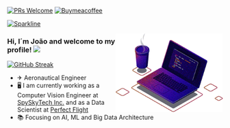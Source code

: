 [![PRs Welcome](https://img.shields.io/badge/PRs-welcome-brightgreen.svg?style=flat-square)](http://makeapullrequest.com) [![Buymeacoffee](https://badgen.net/badge/icon/buymeacoffee?icon=buymeacoffee&label)](https://www.buymeacoffee.com/joaorcioffi)

[![Sparkline](https://stars.medv.io/Naereen/badges.svg)](https://stars.medv.io/Naereen/badges)

<img src="https://github.com/JoaoCioffi/JoaoCioffi/blob/main/coding.png" min-width="250px" max-width="200px" width="250px" align="right" alt="Computador-JulianaIzac">

### Hi, I´m João and welcome to my profile! <img src="https://media.giphy.com/media/hvRJCLFzcasrR4ia7z/giphy.gif" width="25px">

[![GitHub Streak](https://streak-stats.demolab.com?user=JoaoCioffi&border_radius=50&background=45%2C000000%2C000953&stroke=00FF1C&fire=00FF1C&ring=00FF1C&currStreakNum=FFFFFF&sideNums=FFFFFF&currStreakLabel=00FF1C&sideLabels=00FF1C&dates=6E6E6E&border=00FF1C)](https://git.io/streak-stats)

- ✈ Aeronautical Engineer
- 🖥️ I am currently working as a Computer Vision Engineer at [SpySkyTech Inc.](https://spyskytech.com/) and as a Data Scientist at [Perfect Flight](https://www.perfectflight.com.br/)
- 📚 Focusing on AI, ML and Big Data Architecture
